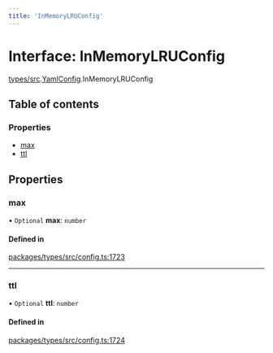 ```yaml
---
title: 'InMemoryLRUConfig'
---
```


# Interface: InMemoryLRUConfig

[types/src](../modules/types_src).[YamlConfig](../modules/types_src.YamlConfig).InMemoryLRUConfig

## Table of contents

### Properties

- [max](types_src.YamlConfig.InMemoryLRUConfig#max)
- [ttl](types_src.YamlConfig.InMemoryLRUConfig#ttl)

## Properties

### max

• `Optional` **max**: `number`

#### Defined in

[packages/types/src/config.ts:1723](https://github.com/Urigo/graphql-mesh/blob/master/packages/types/src/config.ts#L1723)

___

### ttl

• `Optional` **ttl**: `number`

#### Defined in

[packages/types/src/config.ts:1724](https://github.com/Urigo/graphql-mesh/blob/master/packages/types/src/config.ts#L1724)
